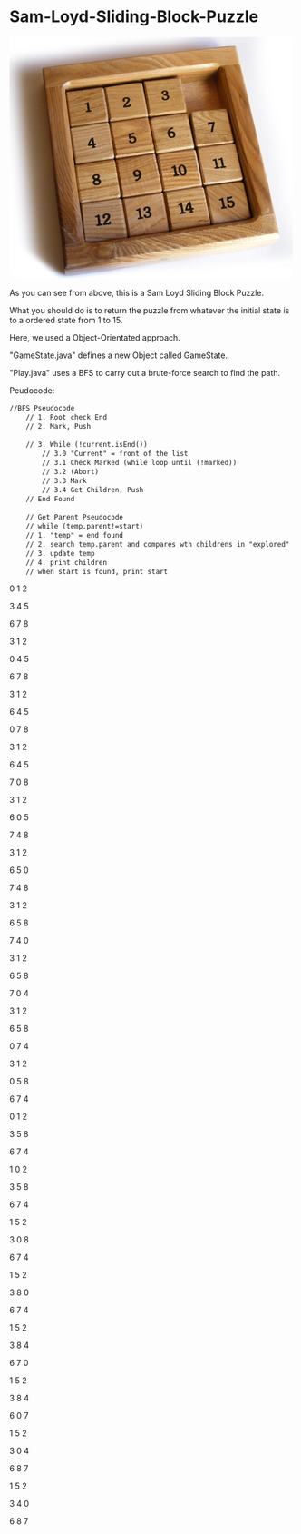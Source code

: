 # Sam-Loyd-Sliding-Block-Puzzle

![alt text](https://github.com/jiahaoyuan/Sam-Loyd-Sliding-Block-Puzzle/blob/master/project%201/Sam%20Loyd%20Sliding%20Block%20Puzzle.jpg)

As you can see from above, this is a Sam Loyd Sliding Block Puzzle.

What you should do is to return the puzzle from whatever the initial state is to a ordered state from 1 to 15.

Here, we used a Object-Orientated approach.

"GameState.java" defines a new Object called GameState.

"Play.java" uses a BFS to carry out a brute-force search to find the path.

Peudocode:

	//BFS Pseudocode
		// 1. Root check End 
		// 2. Mark, Push
		
		// 3. While (!current.isEnd())
			// 3.0 "Current" = front of the list
			// 3.1 Check Marked (while loop until (!marked))
			// 3.2 (Abort)
			// 3.3 Mark 
			// 3.4 Get Children, Push
		// End Found
		
		// Get Parent Pseudocode
		// while (temp.parent!=start)
		// 1. "temp" = end found
		// 2. search temp.parent and compares wth childrens in "explored"
		// 3. update temp
		// 4. print children
		// when start is found, print start


  0  1  2

  3  4  5

  6  7  8


  3  1  2

  0  4  5

  6  7  8


  3  1  2

  6  4  5

  0  7  8


  3  1  2

  6  4  5

  7  0  8


  3  1  2

  6  0  5

  7  4  8


  3  1  2

  6  5  0

  7  4  8


  3  1  2

  6  5  8

  7  4  0


  3  1  2

  6  5  8

  7  0  4


  3  1  2

  6  5  8

  0  7  4


  3  1  2

  0  5  8

  6  7  4


  0  1  2

  3  5  8

  6  7  4


  1  0  2

  3  5  8

  6  7  4


  1  5  2

  3  0  8

  6  7  4


  1  5  2

  3  8  0

  6  7  4


  1  5  2

  3  8  4

  6  7  0


  1  5  2

  3  8  4

  6  0  7


  1  5  2

  3  0  4

  6  8  7


  1  5  2

  3  4  0

  6  8  7
